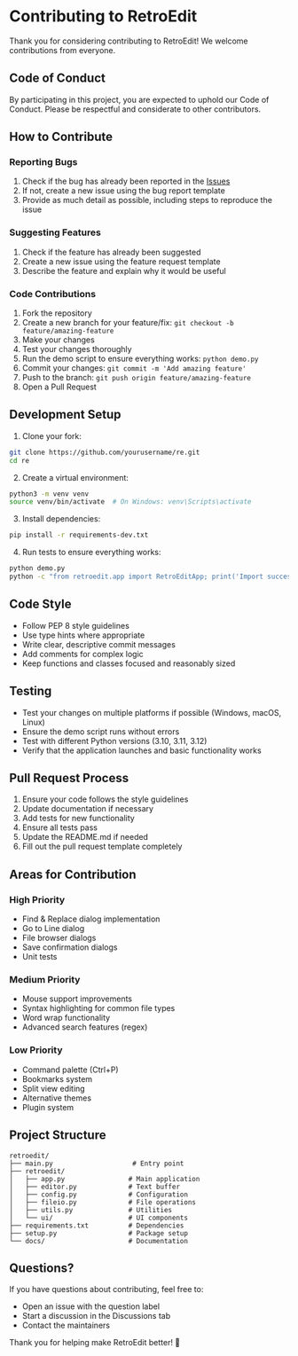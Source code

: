 # Contributing to RetroEdit

Thank you for considering contributing to RetroEdit! We welcome contributions from everyone.

## Code of Conduct

By participating in this project, you are expected to uphold our Code of Conduct. Please be respectful and considerate to other contributors.

## How to Contribute

### Reporting Bugs

1. Check if the bug has already been reported in the [Issues](https://github.com/Tonikby/re/issues)
2. If not, create a new issue using the bug report template
3. Provide as much detail as possible, including steps to reproduce the issue

### Suggesting Features

1. Check if the feature has already been suggested
2. Create a new issue using the feature request template
3. Describe the feature and explain why it would be useful

### Code Contributions

1. Fork the repository
2. Create a new branch for your feature/fix: `git checkout -b feature/amazing-feature`
3. Make your changes
4. Test your changes thoroughly
5. Run the demo script to ensure everything works: `python demo.py`
6. Commit your changes: `git commit -m 'Add amazing feature'`
7. Push to the branch: `git push origin feature/amazing-feature`
8. Open a Pull Request

## Development Setup

1. Clone your fork:
```bash
git clone https://github.com/yourusername/re.git
cd re
```

2. Create a virtual environment:
```bash
python3 -m venv venv
source venv/bin/activate  # On Windows: venv\Scripts\activate
```

3. Install dependencies:
```bash
pip install -r requirements-dev.txt
```

4. Run tests to ensure everything works:
```bash
python demo.py
python -c "from retroedit.app import RetroEditApp; print('Import successful')"
```

## Code Style

- Follow PEP 8 style guidelines
- Use type hints where appropriate
- Write clear, descriptive commit messages
- Add comments for complex logic
- Keep functions and classes focused and reasonably sized

## Testing

- Test your changes on multiple platforms if possible (Windows, macOS, Linux)
- Ensure the demo script runs without errors
- Test with different Python versions (3.10, 3.11, 3.12)
- Verify that the application launches and basic functionality works

## Pull Request Process

1. Ensure your code follows the style guidelines
2. Update documentation if necessary
3. Add tests for new functionality
4. Ensure all tests pass
5. Update the README.md if needed
6. Fill out the pull request template completely

## Areas for Contribution

### High Priority
- Find & Replace dialog implementation
- Go to Line dialog
- File browser dialogs
- Save confirmation dialogs
- Unit tests

### Medium Priority
- Mouse support improvements
- Syntax highlighting for common file types
- Word wrap functionality
- Advanced search features (regex)

### Low Priority
- Command palette (Ctrl+P)
- Bookmarks system
- Split view editing
- Alternative themes
- Plugin system

## Project Structure

```
retroedit/
├── main.py                    # Entry point
├── retroedit/
│   ├── app.py                # Main application
│   ├── editor.py             # Text buffer
│   ├── config.py             # Configuration
│   ├── fileio.py             # File operations
│   ├── utils.py              # Utilities
│   └── ui/                   # UI components
├── requirements.txt          # Dependencies
├── setup.py                  # Package setup
└── docs/                     # Documentation
```

## Questions?

If you have questions about contributing, feel free to:
- Open an issue with the question label
- Start a discussion in the Discussions tab
- Contact the maintainers

Thank you for helping make RetroEdit better! 🎉
